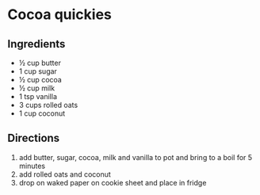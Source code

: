 # Cocoa quickies

## Ingredients
 * ½ cup butter
 * 1 cup sugar
 * ½ cup cocoa
 * ½ cup milk
 * 1 tsp vanilla
 * 3 cups rolled oats
 * 1 cup coconut

## Directions
1. add butter, sugar, cocoa, milk and vanilla to pot and bring to a boil for 5 minutes
2. add rolled oats and coconut
3. drop on waked paper on cookie sheet and place in fridge
